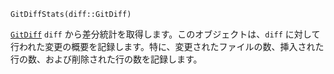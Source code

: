 ```
GitDiffStats(diff::GitDiff)
```

[`GitDiff`](@ref) `diff` から差分統計を取得します。このオブジェクトは、`diff` に対して行われた変更の概要を記録します。特に、変更されたファイルの数、挿入された行の数、および削除された行の数を記録します。

